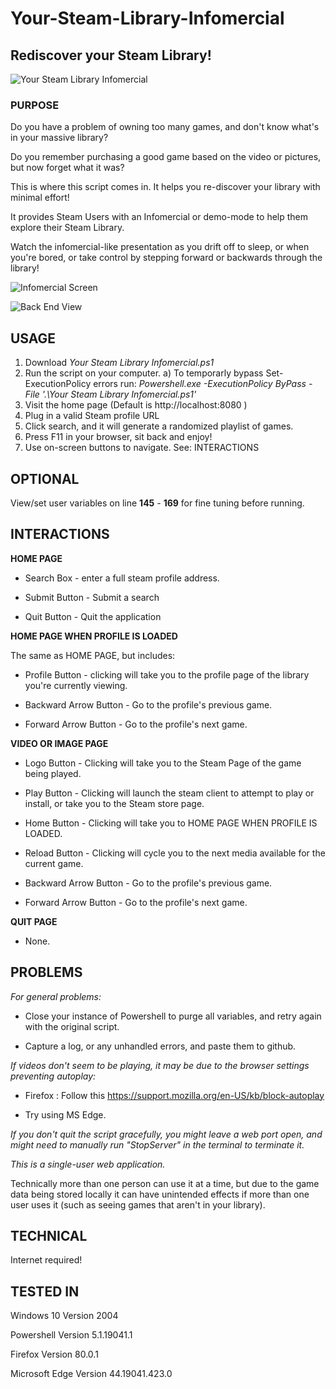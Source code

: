 # Your-Steam-Library-Infomercial
## Rediscover your Steam Library!
![Your Steam Library Infomercial](https://user-images.githubusercontent.com/16578236/93937273-d5ac8480-fcfd-11ea-916e-96a27ab960de.png)



### PURPOSE
Do you have a problem of owning too many games, and don't know what's in your massive library?

Do you remember purchasing a good game based on the video or pictures, but now forget what it was?

This is where this script comes in.  It helps you re-discover your library with minimal effort! 

It provides Steam Users with an Infomercial or demo-mode to help them explore their Steam Library.

Watch the infomercial-like presentation as you drift off to sleep, or when you're bored, or take
control by stepping forward or backwards through the library!

![Infomercial Screen](https://user-images.githubusercontent.com/16578236/93937232-c62d3b80-fcfd-11ea-8ced-9088a873d189.png)

![Back End View](https://user-images.githubusercontent.com/16578236/93941345-a0effb80-fd04-11ea-8fb7-ed0aa40e0e8c.png)



## USAGE
1. Download _Your Steam Library Infomercial.ps1_
2. Run the script on your computer.
	a) To temporarly bypass Set-ExecutionPolicy errors run: _Powershell.exe -ExecutionPolicy ByPass -File '.\Your Steam Library Infomercial.ps1'_
3. Visit the home page (Default is http://localhost:8080 )
4. Plug in a valid Steam profile URL
5. Click search, and it will generate a randomized playlist of games.
6. Press F11 in your browser, sit back and enjoy!
7. Use on-screen buttons to navigate. See: INTERACTIONS



## OPTIONAL
View/set user variables on line **145** - **169** for fine tuning before running.



## INTERACTIONS


**HOME PAGE**

- Search Box - enter a full steam profile address.

- Submit Button - Submit a search

- Quit Button - Quit the application


**HOME PAGE WHEN PROFILE IS LOADED**
 
 The same as HOME PAGE, but includes:
 
- Profile Button - clicking will take you to the profile page of the library you're currently viewing.

- Backward Arrow Button - Go to the profile's previous game.

- Forward Arrow Button - Go to the profile's next game.


**VIDEO OR IMAGE PAGE**

- Logo Button - Clicking will take you to the Steam Page of the game being played.

- Play Button - Clicking will launch the steam client to attempt to play or install, or take you to the Steam store page.

- Home Button - Clicking will take you to HOME PAGE WHEN PROFILE IS LOADED.

- Reload Button - Clicking will cycle you to the next media available for the current game.

- Backward Arrow Button - Go to the profile's previous game.

- Forward Arrow Button - Go to the profile's next game.


**QUIT PAGE**

- None.


## PROBLEMS

_For general problems:_

- Close your instance of Powershell to purge all variables, and retry again with the original script.

- Capture a log, or any unhandled errors, and paste them to github.



_If videos don't seem to be playing, it may be due to the browser settings preventing autoplay:_

- Firefox : Follow this https://support.mozilla.org/en-US/kb/block-autoplay

- Try using MS Edge.

_If you don't quit the script gracefully, you might leave a web port open, and might need to manually run "StopServer" in the terminal to terminate it._

_This is a single-user web application._

Technically more than one person can use it at a time, but due to the game data being stored locally it can have unintended effects if more than one user uses it (such as seeing games that aren't in your library).



## TECHNICAL
Internet required!



## TESTED IN

Windows 10 Version 2004

Powershell Version 5.1.19041.1

Firefox Version 80.0.1

Microsoft Edge Version 44.19041.423.0
